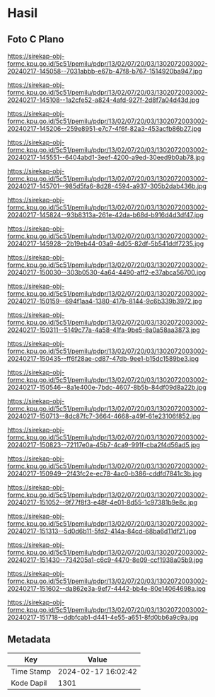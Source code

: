 # Hasil

## Foto C Plano

https://sirekap-obj-formc.kpu.go.id/5c51/pemilu/pdpr/13/02/07/20/03/1302072003002-20240217-145058--7031abbb-e67b-47f8-b767-1514920ba947.jpg

https://sirekap-obj-formc.kpu.go.id/5c51/pemilu/pdpr/13/02/07/20/03/1302072003002-20240217-145108--1a2cfe52-a824-4afd-927f-2d8f7a04d43d.jpg

https://sirekap-obj-formc.kpu.go.id/5c51/pemilu/pdpr/13/02/07/20/03/1302072003002-20240217-145206--259e8951-e7c7-4f6f-82a3-453acfb86b27.jpg

https://sirekap-obj-formc.kpu.go.id/5c51/pemilu/pdpr/13/02/07/20/03/1302072003002-20240217-145551--6404abd1-3eef-4200-a9ed-30eed9b0ab78.jpg

https://sirekap-obj-formc.kpu.go.id/5c51/pemilu/pdpr/13/02/07/20/03/1302072003002-20240217-145701--985d5fa6-8d28-4594-a937-305b2dab436b.jpg

https://sirekap-obj-formc.kpu.go.id/5c51/pemilu/pdpr/13/02/07/20/03/1302072003002-20240217-145824--93b8313a-261e-42da-b68d-b916d4d3df47.jpg

https://sirekap-obj-formc.kpu.go.id/5c51/pemilu/pdpr/13/02/07/20/03/1302072003002-20240217-145928--2b19eb44-03a9-4d05-82df-5b541ddf7235.jpg

https://sirekap-obj-formc.kpu.go.id/5c51/pemilu/pdpr/13/02/07/20/03/1302072003002-20240217-150030--303b0530-4a64-4490-aff2-e37abca56700.jpg

https://sirekap-obj-formc.kpu.go.id/5c51/pemilu/pdpr/13/02/07/20/03/1302072003002-20240217-150159--694f1aa4-1380-417b-8144-9c6b339b3972.jpg

https://sirekap-obj-formc.kpu.go.id/5c51/pemilu/pdpr/13/02/07/20/03/1302072003002-20240217-150311--5149c77a-4a58-41fa-9be5-8a0a58aa3873.jpg

https://sirekap-obj-formc.kpu.go.id/5c51/pemilu/pdpr/13/02/07/20/03/1302072003002-20240217-150435--ff6f28ae-cd87-47db-9ee1-b15dc1589be3.jpg

https://sirekap-obj-formc.kpu.go.id/5c51/pemilu/pdpr/13/02/07/20/03/1302072003002-20240217-150546--8a1e400e-7bdc-4607-8b5b-84df09d8a22b.jpg

https://sirekap-obj-formc.kpu.go.id/5c51/pemilu/pdpr/13/02/07/20/03/1302072003002-20240217-150713--8dc87fc7-3664-4668-a49f-61e23106f852.jpg

https://sirekap-obj-formc.kpu.go.id/5c51/pemilu/pdpr/13/02/07/20/03/1302072003002-20240217-150823--72117e0a-45b7-4ca9-991f-cba2f4d56ad5.jpg

https://sirekap-obj-formc.kpu.go.id/5c51/pemilu/pdpr/13/02/07/20/03/1302072003002-20240217-150949--2f43fc2e-ec78-4ac0-b386-cddfd7841c3b.jpg

https://sirekap-obj-formc.kpu.go.id/5c51/pemilu/pdpr/13/02/07/20/03/1302072003002-20240217-151052--9f77f8f3-e48f-4e01-8d55-1c97381b9e8c.jpg

https://sirekap-obj-formc.kpu.go.id/5c51/pemilu/pdpr/13/02/07/20/03/1302072003002-20240217-151313--5d0d6b11-5fd2-414a-84cd-68ba6d11df21.jpg

https://sirekap-obj-formc.kpu.go.id/5c51/pemilu/pdpr/13/02/07/20/03/1302072003002-20240217-151430--734205a1-c6c9-4470-8e09-ccf1938a05b9.jpg

https://sirekap-obj-formc.kpu.go.id/5c51/pemilu/pdpr/13/02/07/20/03/1302072003002-20240217-151602--da862e3a-9ef7-4442-bb4e-80e14064698a.jpg

https://sirekap-obj-formc.kpu.go.id/5c51/pemilu/pdpr/13/02/07/20/03/1302072003002-20240217-151718--ddbfcab1-d441-4e55-a651-8fd0bb6a9c9a.jpg


## Metadata

| Key        | Value               |
| ---------- | ------------------- |
| Time Stamp | 2024-02-17 16:02:42 |
| Kode Dapil | 1301                |



